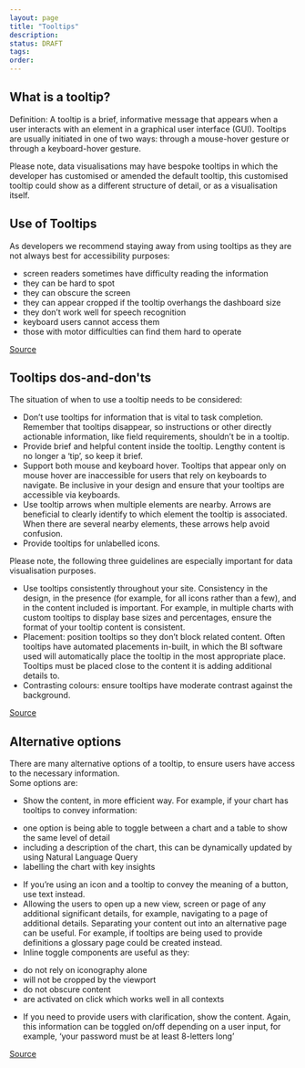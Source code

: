 ```yaml
---
layout: page
title: "Tooltips"
description: 
status: DRAFT
tags:
order:
---
```

## What is a tooltip?  
  
Definition: A tooltip is a brief, informative message that appears when a user interacts with an element in a graphical user interface (GUI). Tooltips are usually initiated in one of two ways: through a mouse-hover gesture or through a keyboard-hover gesture.  
  
Please note, data visualisations may have bespoke tooltips in which the developer has customised or amended the default tooltip, this customised tooltip could show as a different structure of detail, or as a visualisation itself.  
  
## Use of Tooltips  
  
As developers we recommend staying away from using tooltips as they are not always best for accessibility purposes:  
-	screen readers sometimes have difficulty reading the information
-	they can be hard to spot
-	they can obscure the screen
-	they can appear cropped if the tooltip overhangs the dashboard size
-	they don’t work well for speech recognition
-	keyboard users cannot access them
-	those with motor difficulties can find them hard to operate  
  
[Source][tool 1]  
  
## Tooltips dos-and-don'ts  
  
The situation of when to use a tooltip needs to be considered:  
-	Don’t use tooltips for information that is vital to task completion. Remember that tooltips disappear, so instructions or other directly actionable information, like field requirements, shouldn’t be in a tooltip.
-	Provide brief and helpful content inside the tooltip. Lengthy content is no longer a ‘tip’, so keep it brief.
-	Support both mouse and keyboard hover. Tooltips that appear only on mouse hover are inaccessible for users that rely on keyboards to navigate. Be inclusive in your design and ensure that your tooltips are accessible via keyboards.
-	Use tooltip arrows when multiple elements are nearby. Arrows are beneficial to clearly identify to which element the tooltip is associated. When there are several nearby elements, these arrows help avoid confusion.
-	Provide tooltips for unlabelled icons.  
  
Please note, the following three guidelines are especially important for data visualisation purposes.  
-	Use tooltips consistently throughout your site. Consistency in the design, in the presence (for example, for all icons rather than a few), and in the content included is important. For example, in multiple charts with custom tooltips to display base sizes and percentages, ensure the format of your tooltip content is consistent.
-	Placement: position tooltips so they don’t block related content. Often tooltips have automated placements in-built, in which the BI software used will automatically place the tooltip in the most appropriate place. Tooltips must be placed close to the content it is adding additional details to. 
-	Contrasting colours: ensure tooltips have moderate contrast against the background.  
  
[Source][tool 2]  
  
## Alternative options  
  
There are many alternative options of a tooltip, to ensure users have access to the necessary information.  
Some options are:  
-	Show the content, in more efficient way. For example, if your chart has tooltips to convey information:
*	one option is being able to toggle between a chart and a table to show the same level of detail
*	including a description of the chart, this can be dynamically updated by using Natural Language Query
*	labelling the chart with key insights
-	If you’re using an icon and a tooltip to convey the meaning of a button, use text instead.
-	Allowing the users to open up a new view, screen or page of any additional significant details, for example, navigating to a page of additional details. Separating your content out into an alternative page can be useful. For example, if tooltips are being used to provide definitions a glossary page could be created instead.
-	Inline toggle components are useful as they:
*	do not rely on iconography alone
*	will not be cropped by the viewport
*	do not obscure content
*	are activated on click which works well in all contexts
-	If you need to provide users with clarification, show the content. Again, this information can be toggled on/off depending on a user input, for example, ‘your password must be at least 8-letters long’  
  
[Source][tool 3]  
  

[tool 1]: https://adamsilver.io/blog/the-problem-with-tooltips-and-what-to-do-instead/
[tool 2]: https://www.nngroup.com/articles/tooltip-guidelines/
[tool 3]: https://www.nngroup.com/articles/tooltip-guidelines/